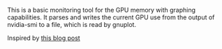 This is a basic monitoring tool for the GPU memory with graphing
capabilities. It parses and writes the current GPU use from the 
output of nvidia-smi to a file, which is read by gnuplot.

Inspired by [this blog post](http://hxcaine.com/blog/2013/02/28/running-gnuplot-as-a-live-graph-with-automatic-updates/)
